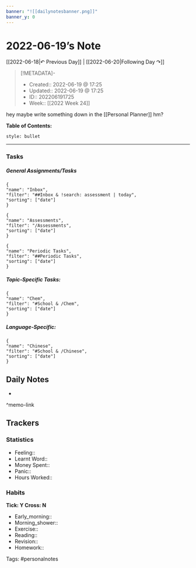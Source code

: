 ```yaml
---
banner: "![[dailynotesbanner.png]]"
banner_y: 0
---
```

# 2022-06-19’s Note

[[2022-06-18|↶ Previous Day]] | [[2022-06-20|Following Day ↷]]

> [!METADATA]-
> - Created:: 2022-06-19 @ 17:25
> - Updated:: 2022-06-19 @ 17:25
> - ID:: 202206191725
> - Week:: [[2022 Week 24]]

hey maybe write something down in the [[Personal Planner]] hm?

**Table of Contents:**
```toc
style: bullet
```

___
### Tasks
##### General Assignments/Tasks
```todoist
{
"name": "Inbox",
"filter": "##Inbox & !search: assessment | today",
"sorting": ["date"]
}
```
```todoist
{
"name": "Assessments",
"filter": "/Assessments",
"sorting": ["date"]
}
```
```todoist
{
"name": "Periodic Tasks",
"filter": "##Periodic Tasks",
"sorting": ["date"]
}
```

##### Topic-Specific Tasks:
```todoist
{
"name": "Chem",
"filter": "#School & /Chem",
"sorting": ["date"]
}
```
##### Language-Specific:
```todoist
{
"name": "Chinese",
"filter": "#School & /Chinese",
"sorting": ["date"]
}
```
## Daily Notes
- 

^memo-link

## Trackers
### Statistics
- Feeling:: 
- Learnt Word:: 
- Money Spent:: 
- Panic:: 
- Hours Worked:: 

### Habits
**Tick: Y Cross: N**
- Early_morning::   
- Morning_shower:: 
- Exercise:: 
- Reading:: 
- Revision:: 
- Homework:: 

Tags: #personalnotes 